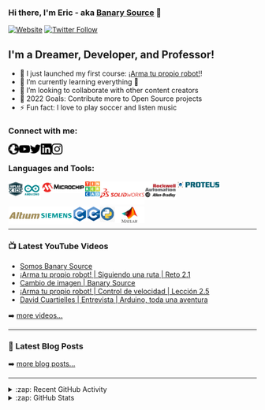 ### Hi there, I'm Eric - aka [Banary Source][website] 👋 

[![Website](https://img.shields.io/website?label=banarysource.com&style=for-the-badge&up_message=Up&url=https%3A%2F%2Fbanarysource.com%2F)](https://banarysource.com)
[![Twitter Follow](https://img.shields.io/twitter/follow/AraroMeca?color=blue&logo=twitter&style=for-the-badge)](https://twitter.com/intent/follow?original_referer=https%3A%2F%2Fgithub.com%2FAraroMeca&screen_name=AraroMeca)

## I'm a Dreamer, Developer, and Professor!

- 🔭 I just launched my first course: [¡Arma tu propio robot!][course]!
- 🌱 I’m currently learning everything 🤣
- 👯 I’m looking to collaborate with other content creators
- 🥅 2022 Goals: Contribute more to Open Source projects
- ⚡ Fun fact: I love to play soccer and listen music

### Connect with me:

[<img align="left" alt="BanarySource.com" width="22px" src="https://raw.githubusercontent.com/Araro/Araro/1bd1a6bd50155aab1010292ea3f976705e57dba6/assets/globe.svg" />][website]
[<img align="left" alt="Banary Source | YouTube" width="22px" src="https://raw.githubusercontent.com/Araro/Araro/1bd1a6bd50155aab1010292ea3f976705e57dba6/assets/Youtube.svg" />][youtube]
[<img align="left" alt="AraroMeca | Twitter" width="22px" src="https://raw.githubusercontent.com/Araro/Araro/1bd1a6bd50155aab1010292ea3f976705e57dba6/assets/Twitter.svg" />][twitter]
[<img align="left" alt="Eric Gonzalez Vallejo | LinkedIn" width="22px" src="https://raw.githubusercontent.com/Araro/Araro/1bd1a6bd50155aab1010292ea3f976705e57dba6/assets/LinkedIn.svg" />][linkedin]
[<img align="left" alt="AraroMeca | Instagram" width="22px" src="https://raw.githubusercontent.com/Araro/Araro/1bd1a6bd50155aab1010292ea3f976705e57dba6/assets/Instagram.svg" />][instagram]

<br />

### Languages and Tools:

[<img align="left" alt="MPLAB" width="30px" src="https://raw.githubusercontent.com/Araro/Araro/master/assets/MPLAB.png" />][mplab]
[<img align="left" alt="Arduino" width="36px" src="https://raw.githubusercontent.com/Araro/Araro/master/assets/Arduino.png" />][arduino]
[<img align="left" alt="Microchip" width="90px" src="https://raw.githubusercontent.com/Araro/Araro/master/assets/microchip.png" />][microchip]
[<img align="left" alt="TinkerCAD" width="30px" src="https://raw.githubusercontent.com/Araro/Araro/master/assets/tinkercad.png" />][tinkercad]
[<img align="left" alt="SolidWorks" width="90px" src="https://raw.githubusercontent.com/Araro/Araro/master/assets/SolidWorks-logo.png" />][solidworks]
[<img align="left" alt="AllenBradley" width="65px" src="https://raw.githubusercontent.com/Araro/Araro/master/assets/RockwellLogo.jpg" />][allenbradley]
[<img align="left" alt="Proteus" width="90px" src="https://raw.githubusercontent.com/Araro/Araro/master/assets/proteus.png" />][proteus]
<br/>
<br/>
<br/>
[<img align="left" alt="Altium" width="65px" src="https://raw.githubusercontent.com/Araro/Araro/master/assets/Altium.png" />][altium]
[<img align="left" alt="Siemens" width="65px" src="https://raw.githubusercontent.com/Araro/Araro/master/assets/Siemens-Logo.png" />][siemens]
[<img align="left" alt="C" width="30px" src="https://raw.githubusercontent.com/Araro/Araro/master/assets/C.png" />][c]
[<img align="left" alt="Cpp" width="26px" src="https://raw.githubusercontent.com/Araro/Araro/master/assets/Cpp.png" />][cpp]
[<img align="left" alt="Python" width="30px" src="https://raw.githubusercontent.com/Araro/Araro/master/assets/Python.png" />][python]
[<img align="left" alt="MATLAB" width="60px" src="https://raw.githubusercontent.com/Araro/Araro/master/assets/Matlab.jpeg" />][matlab]

<br />

---

### 📺 Latest YouTube Videos

<!-- YOUTUBE:START -->
- [Somos Banary Source](https://www.youtube.com/watch?v=BMJce03VYKc)
- [¡Arma tu propio robot! | Siguiendo una ruta | Reto 2.1](https://www.youtube.com/watch?v=GqDPSPhImOk)
- [Cambio de imagen | Banary Source](https://www.youtube.com/watch?v=zHDecJLOrEg)
- [¡Arma tu propio robot! | Control de velocidad | Lección 2.5](https://www.youtube.com/watch?v=SXRne3suGJ0)
- [David Cuartielles | Entrevista | Arduino, toda una aventura](https://www.youtube.com/watch?v=ibTVaPVymx8)
<!-- YOUTUBE:END -->

➡️ [more videos...](https://youtube.com/banarysource)

---

### 📕 Latest Blog Posts

<!-- BLOG-POST-LIST:START -->
<!-- BLOG-POST-LIST:END -->

➡️ [more blog posts...](https://banarysource.com)

---

<details>
  <summary>:zap: Recent GitHub Activity</summary>
  
<!--START_SECTION:activity-->
<!--END_SECTION:activity-->

</details>

<details>
  <summary>:zap: GitHub Stats</summary>

  [![Araro's GitHub stats](https://github-readme-stats.vercel.app/api?username=araro)](https://github.com/araro/github-readme-stats)

</details>

[website]: https://banarysource.com
[course]: https://banarysource.com/tito-robot/
[twitter]: https://twitter.com/araromeca
[youtube]: https://youtube.com/banarysource
[instagram]: https://instagram.com/araromeca
[linkedin]: https://linkedin.com/in/eric-gonzalez-vallejo

[mplab]: https://www.microchip.com/en-us/tools-resources/develop/mplab-x-ide
[arduino]: https://www.arduino.cc/
[microchip]: https://www.microchip.com/
[altium]: https://www.altium.com/
[c]: https://gcc.gnu.org/
[cpp]: https://gcc.gnu.org/
[matlab]: https://www.mathworks.com/?s_tid=gn_logo
[proteus]: https://www.labcenter.com/
[python]: https://www.python.org/
[allenbradley]: https://www.rockwellautomation.com/es-mx/products/hardware/allen-bradley.html
[siemens]: https://www.siemens.com/global/en.html
[solidworks]: https://www.solidworks.com/
[tinkercad]: https://www.tinkercad.com/
